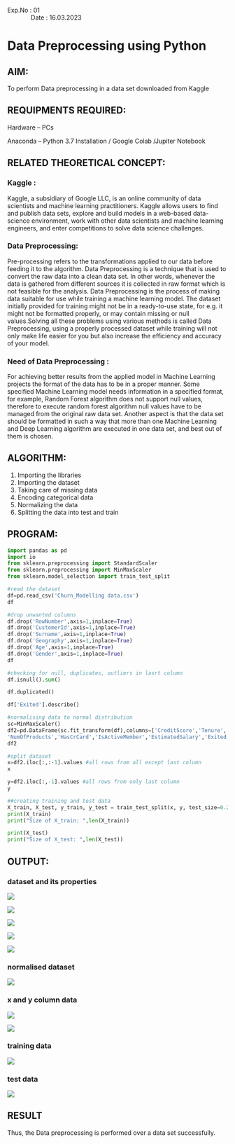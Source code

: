 Exp.No : 01 
&emsp;
&emsp;
&emsp;
&emsp;
&emsp;
&emsp;
&emsp;
&emsp;
&emsp;
&emsp;
&emsp;
&emsp;
&emsp;
&emsp;
&emsp;
&emsp;
&emsp;
&emsp;
&emsp;
&emsp;
&emsp;
&emsp;
&emsp;
&emsp;
&emsp;
&emsp;
Date : 16.03.2023
<br>

# Data Preprocessing using Python
## AIM:

To perform Data preprocessing in a data set downloaded from Kaggle

## REQUIPMENTS REQUIRED:
Hardware – PCs

Anaconda – Python 3.7 Installation / Google Colab /Jupiter Notebook

## RELATED THEORETICAL CONCEPT:

### Kaggle :

Kaggle, a subsidiary of Google LLC, is an online community of data scientists and machine learning practitioners. Kaggle allows users to find and publish data sets, explore and build models in a web-based data-science environment, work with other data scientists and machine learning engineers, and enter competitions to solve data science challenges.
<br>

### Data Preprocessing:

Pre-processing refers to the transformations applied to our data before feeding it to the algorithm. Data Preprocessing is a technique that is used to convert the raw data into a clean data set. In other words, whenever the data is gathered from different sources it is collected in raw format which is not feasible for the analysis.
Data Preprocessing is the process of making data suitable for use while training a machine learning model. The dataset initially provided for training might not be in a ready-to-use state, for e.g. it might not be formatted properly, or may contain missing or null values.Solving all these problems using various methods is called Data Preprocessing, using a properly processed dataset while training will not only make life easier for you but also increase the efficiency and accuracy of your model.
<br>

### Need of Data Preprocessing :

For achieving better results from the applied model in Machine Learning projects the format of the data has to be in a proper manner. Some specified Machine Learning model needs information in a specified format, for example, Random Forest algorithm does not support null values, therefore to execute random forest algorithm null values have to be managed from the original raw data set.
Another aspect is that the data set should be formatted in such a way that more than one Machine Learning and Deep Learning algorithm are executed in one data set, and best out of them is chosen.
<br>

## ALGORITHM:
1. Importing the libraries
2. Importing the dataset
3. Taking care of missing data
4. Encoding categorical data
5. Normalizing the data
6. Splitting the data into test and train

## PROGRAM:
```python
import pandas as pd
import io
from sklearn.preprocessing import StandardScaler
from sklearn.preprocessing import MinMaxScaler
from sklearn.model_selection import train_test_split
```
```python
#read the dataset
df=pd.read_csv('Churn_Modelling data.csv')
df
```
```python
#drop unwanted columns
df.drop('RowNumber',axis=1,inplace=True)
df.drop('CustomerId',axis=1,inplace=True)
df.drop('Surname',axis=1,inplace=True)
df.drop('Geography',axis=1,inplace=True)
df.drop('Age',axis=1,inplace=True)
df.drop('Gender',axis=1,inplace=True)
df
```
```python
#checking for null, duplicates, outliers in lasrt column
df.isnull().sum()

df.duplicated()

df['Exited'].describe()
```

```python
#normalising data to normal distribution
sc=MinMaxScaler()
df2=pd.DataFrame(sc.fit_transform(df),columns=['CreditScore','Tenure','Balance',
'NumOfProducts','HasCrCard','IsActiveMember','EstimatedSalary','Exited'])
df2
```

```python
#split dataset
x=df2.iloc[:,:-1].values #all rows from all except last column
x
```
```python
y=df2.iloc[:,-1].values #all rows from only last column
y
```
```python
##creating training and test data
X_train, X_test, y_train, y_test = train_test_split(x, y, test_size=0.2)
print(X_train)
print("Size of X_train: ",len(X_train))
```
```python
print(X_test)
print("Size of X_test: ",len(X_test))
```

## OUTPUT:
### dataset and its properties
![](1.PNG)

![](2.PNG)

![](3.PNG)

![](4.PNG)

![](5.PNG)

### normalised dataset
![](6.PNG)

### x and y column data
![](7.PNG)

![](8.PNG)

### training data
![](9.PNG)

### test data
![](10.PNG)

## RESULT
Thus, the Data preprocessing is performed over a data set successfully.
